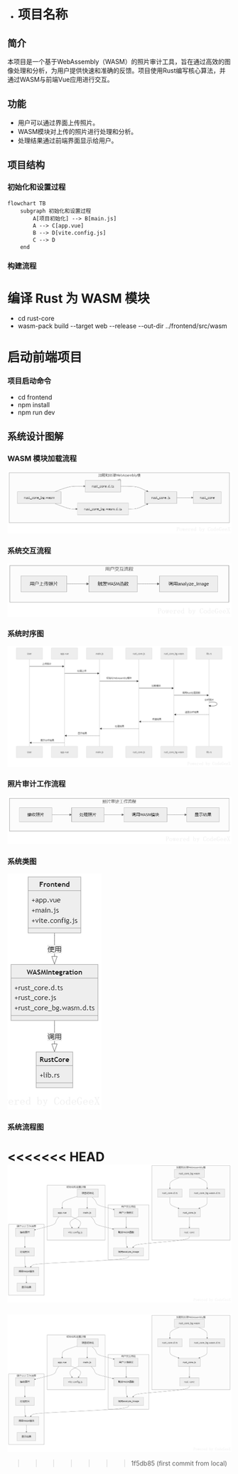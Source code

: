 - # 项目名称

## 简介

本项目是一个基于WebAssembly（WASM）的照片审计工具，旨在通过高效的图像处理和分析，为用户提供快速和准确的反馈。项目使用Rust编写核心算法，并通过WASM与前端Vue应用进行交互。

## 功能

- 用户可以通过界面上传照片。
- WASM模块对上传的照片进行处理和分析。
- 处理结果通过前端界面显示给用户。

## 项目结构

### 初始化和设置过程

```mermaid
flowchart TB
    subgraph 初始化和设置过程
        A[项目初始化] --> B[main.js]
        A --> C[app.vue]
        B --> D[vite.config.js]
        C --> D
    end
```

### 构建流程
# 编译 Rust 为 WASM 模块
- cd rust-core
- wasm-pack build --target web --release --out-dir ../frontend/src/wasm

# 启动前端项目

### 项目启动命令
- cd frontend   
- npm install
- npm run dev

## 系统设计图解

### WASM 模块加载流程
![WASM模块加载流程](docs/img/加载WASM模块.png)

### 系统交互流程
![系统交互流程](docs/img/交互流程.png)

### 系统时序图
![系统时序图](docs/img/时序图.png)

### 照片审计工作流程
![照片审计工作流程](docs/img/照片审计工作流成.png)

### 系统类图
![系统类图](docs/img/类图.png)

### 系统流程图
<<<<<<< HEAD
![系统流程图](docs/img/流程图.png)
=======
![系统流程图](docs/img/流程图.png)
>>>>>>> 1f5db85 (first commit from local)
